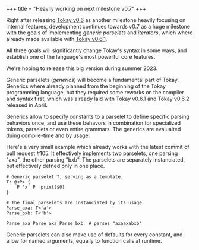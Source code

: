 +++
title = "Heavily working on next milestone v0.7"
+++

Right after releasing [Tokay v0.6](/news/tokay-v0-6) as another milestone heavily focusing on internal features, development continues towards v0.7 as a huge milestone with the goals of implementing *generic parselets* and *iterators*, which where already made available with [Tokay v0.6.1](/news/tokay-v0-6-1).

All three goals will significantly change Tokay's syntax in some ways, and establish one of the language's most powerful core features.

We're hoping to release this big version during summer 2023.

<!-- more -->

Generic parselets (*generics*) will become a fundamental part of Tokay. Generics where already planned from the beginning of the Tokay programming language, but they required some reworks on the compiler and syntax first, which was already laid with Tokay v0.6.1 and Tokay v0.6.2 released in April.

Generics allow to specify constants to a parselet to define specific parsing behaviors once, and use these behavors in combination for specialized tokens, parselets or even entire grammars. The generics are evalualted duing compile-time and by usage.

Here's a very small example which already works with the latest commit of pull request [#105](https://github.com/tokay-lang/tokay/pull/105). It effectively implements two parselets, one parsing "axa", the other parsing "bxb". The parselets are separately instanciated, but effectively defned only in one place.

```tokay
# Generic parselet T, serving as a template.
T: @<P> {
    P 'x' P  print($0)
}

# The final parselets are instanciated by its usage.
Parse_axa: T<'a'>
Parse_bxb: T<'b'>

Parse_axa Parse_axa Parse_bxb  # parses "axaaxabxb"
```

Generic parselets can also make use of defaults for every constant, and allow for named arguments, equally to function calls at runtime.
